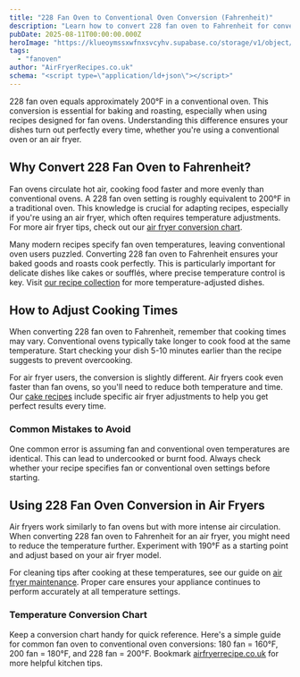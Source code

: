 ```yaml
---
title: "228 Fan Oven to Conventional Oven Conversion (Fahrenheit)"
description: "Learn how to convert 228 fan oven to Fahrenheit for conventional ovens with our easy guide. Get perfect results every time!"
pubDate: 2025-08-11T00:00:00.000Z
heroImage: "https://klueoymssxwfnxsvcyhv.supabase.co/storage/v1/object/public/md/228-fan-oven-to-conventional-oven-conversion-fahrenheit-ad30a10c.png"
tags:
  - "fanoven"
author: "AirFryerRecipes.co.uk"
schema: "<script type=\"application/ld+json\"></script>"
---
```


<p>228 fan oven equals approximately 200°F in a conventional oven. This conversion is essential for baking and roasting, especially when using recipes designed for fan ovens. Understanding this difference ensures your dishes turn out perfectly every time, whether you're using a conventional oven or an air fryer.</p>

<h2>Why Convert 228 Fan Oven to Fahrenheit?</h2>
<p>Fan ovens circulate hot air, cooking food faster and more evenly than conventional ovens. A 228 fan oven setting is roughly equivalent to 200°F in a traditional oven. This knowledge is crucial for adapting recipes, especially if you're using an air fryer, which often requires temperature adjustments. For more air fryer tips, check out our <a href=https://www.airfryerrecipe.co.uk/air-fryer-conversion-chart>air fryer conversion chart</a>.</p>
<p>Many modern recipes specify fan oven temperatures, leaving conventional oven users puzzled. Converting 228 fan oven to Fahrenheit ensures your baked goods and roasts cook perfectly. This is particularly important for delicate dishes like cakes or soufflés, where precise temperature control is key. Visit <a href=https://www.airfryerrecipe.co.uk/recipes>our recipe collection</a> for more temperature-adjusted dishes.</p>

<h2>How to Adjust Cooking Times</h2>
<p>When converting 228 fan oven to Fahrenheit, remember that cooking times may vary. Conventional ovens typically take longer to cook food at the same temperature. Start checking your dish 5-10 minutes earlier than the recipe suggests to prevent overcooking.</p>
<p>For air fryer users, the conversion is slightly different. Air fryers cook even faster than fan ovens, so you'll need to reduce both temperature and time. Our <a href=https://www.airfryerrecipe.co.uk/recipe-category/cakes>cake recipes</a> include specific air fryer adjustments to help you get perfect results every time.</p>

<h3>Common Mistakes to Avoid</h3>
<p>One common error is assuming fan and conventional oven temperatures are identical. This can lead to undercooked or burnt food. Always check whether your recipe specifies fan or conventional oven settings before starting.</p>

<h2>Using 228 Fan Oven Conversion in Air Fryers</h2>
<p>Air fryers work similarly to fan ovens but with more intense air circulation. When converting 228 fan oven to Fahrenheit for an air fryer, you might need to reduce the temperature further. Experiment with 190°F as a starting point and adjust based on your air fryer model.</p>
<p>For cleaning tips after cooking at these temperatures, see our guide on <a href=https://www.airfryerrecipe.co.uk/air-fryer-cleaner>air fryer maintenance</a>. Proper care ensures your appliance continues to perform accurately at all temperature settings.</p>

<h3>Temperature Conversion Chart</h3>
<p>Keep a conversion chart handy for quick reference. Here's a simple guide for common fan oven to conventional oven conversions: 180 fan = 160°F, 200 fan = 180°F, and 228 fan = 200°F. Bookmark <a href=https://www.airfryerrecipe.co.uk>airfryerrecipe.co.uk</a> for more helpful kitchen tips.</p>